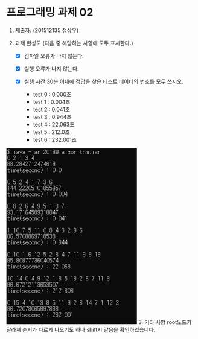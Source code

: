 # 프로그래밍 과제 02

1. 제출자:   (201512135 정상우)
2. 과제 완성도 (다음 중 해당하는 사항에 모두 표시한다.)

	-[x] 컴파일 오류가 나지 않는다.
	
	-[x] 실행 오류가 나지 않는다.
	
	-[x] 실행 시간 30분 이내에 정답을 찾은 테스트 데이터의 번호를 모두 쓰시오.
	
		- test 0 : 0.000초
		- test 1 : 0.004초
		- test 2 : 0.041초
		- test 3 : 0.944초
		- test 4 : 22.063초
		- test 5 : 212.0초
		- test 6 : 232.001초
		
![결과](/result.png)
3. 기타 사항
	root노드가 달라져 순서가 다르게 나오기도 하나 shift시 같음을 확인하였습니다.
	
	

